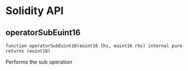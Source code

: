 # Solidity API

## operatorSubEuint16

```solidity
function operatorSubEuint16(euint16 lhs, euint16 rhs) internal pure returns (euint16)
```

Performs the sub operation

